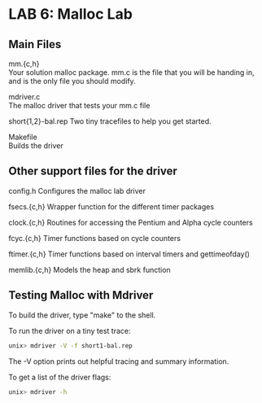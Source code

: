 # LAB 6: Malloc Lab

## Main Files

mm.{c,h}	
	Your solution malloc package. mm.c is the file that you
	will be handing in, and is the only file you should modify.

mdriver.c	
	The malloc driver that tests your mm.c file

short{1,2}-bal.rep
	Two tiny tracefiles to help you get started. 

Makefile	
	Builds the driver

## Other support files for the driver


config.h	Configures the malloc lab driver

fsecs.{c,h}	Wrapper function for the different timer packages

clock.{c,h}	Routines for accessing the Pentium and Alpha cycle counters

fcyc.{c,h}	Timer functions based on cycle counters

ftimer.{c,h}	Timer functions based on interval timers and gettimeofday()

memlib.{c,h}	Models the heap and sbrk function


## Testing Malloc with Mdriver

To build the driver, type "make" to the shell.

To run the driver on a tiny test trace:

```bash
unix> mdriver -V -f short1-bal.rep
```

The -V option prints out helpful tracing and summary information.

To get a list of the driver flags:

```bash
unix> mdriver -h
```
